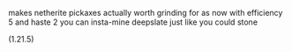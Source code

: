 makes netherite pickaxes actually worth grinding for as now with efficiency 5 and haste 2 you can insta-mine deepslate just like you could stone

(1.21.5)
